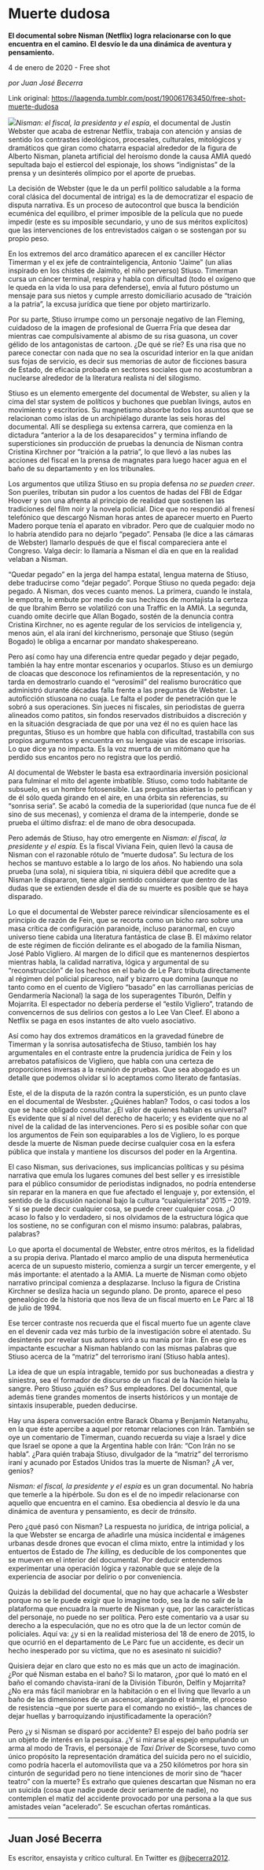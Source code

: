 # Muerte dudosa

**El documental sobre Nisman (Netflix) logra relacionarse con lo que encuentra en el camino. El desvío le da una dinámica de aventura y pensamiento.**

4 de enero de 2020 - Free shot

_por Juan José Becerra_

Link original: https://laagenda.tumblr.com/post/190061763450/free-shot-muerte-dudosa

![](https://64.media.tumblr.com/3fc16c5360f930be1124b72de0e496fd/8b45d597967c761c-f8/s500x750/7c7cd479aaa89c4c09556a727f936d3784df5d4f.jpg)*Nisman: el fiscal, la
presidenta y el espía*,
el documental de Justin Webster que acaba de estrenar Netflix, trabaja con
atención y ansias de sentido los contrastes ideológicos, procesales, culturales,
mitológicos y dramáticos que giran como chatarra espacial alrededor de la
figura de Alberto Nisman, planeta artificial del heroísmo donde la causa AMIA quedó
sepultada bajo el estiercol del espionaje, los shows “indignistas” de la prensa
y un desinterés olímpico por el aporte de pruebas. 

La decisión de Webster (que le da un perfil político saludable
a la forma coral clásica del documental de intriga) es la de democratizar el
espacio de disputa narrativa. Es un proceso de autocontrol que busca la bendición
ecuménica del equilibro, el primer imposible de la película que no puede
impedir (este es su imposible secundario, y uno de sus méritos explícitos) que
las intervenciones de los entrevistados caigan o se sostengan por su propio
peso.

En los extremos del arco dramático aparecen el ex canciller
Héctor Timerman y el ex jefe de contrainteligencia, Antonio “Jaime” (un
alias inspirado en los chistes de Jaimito, el niño perverso) Stiuso. Timerman
cursa un cáncer terminal, respira y habla con dificultad (todo el oxígeno que
le queda en la vida lo usa para defenderse), envía al futuro póstumo un mensaje
para sus nietos y cumple arresto domiciliario acusado de “traición a la
patria”, la excusa jurídica que tiene por objeto martirizarlo. 

Por su parte, Stiuso irrumpe como un personaje negativo de
Ian Fleming, cuidadoso de la imagen de profesional de Guerra Fría que desea dar
mientras cae compulsivamente al abismo de su risa guasona, un cover gélido de
los antagonistas de cartoon. ¿De qué se ríe? Es una risa que no parece conectar
con nada que no sea la oscuridad interior en la que anidan sus fojas de
servicio, es decir sus memorias de autor de ficciones basura de Estado, de
eficacia probada en sectores sociales que no acostumbran a nuclearse alrededor
de la literatura realista ni del silogismo.

Stiuso es un elemento emergente del documental de Webster, su
alien y la cima del star system de políticos y buchones que pueblan livings,
autos en movimiento y escritorios. Su magnetismo absorbe todos los asuntos que se
relacionan como islas de un archipiélago
durante las seis horas del documental. Allí
se despliega su extensa carrera, que comienza en la dictadura “anterior a
la de los desaparecidos” y termina inflando de supersticiones sin
producción de pruebas la denuncia de Nisman contra Cristina Kirchner por “traición
a la patria”, lo que llevó a las nubes las acciones del fiscal en la prensa de
magnates para luego hacer agua en el baño de su departamento y en los
tribunales.  

Los argumentos que utiliza Stiuso en su propia defensa *no
se pueden creer*. Son pueriles, tributan sin pudor a los cuentos de hadas
del FBI de Edgar Hoover y son una afrenta al principio de realidad que
sostienen las tradiciones del film noir y la novela policial. Dice que no respondió
al frenesí telefónico que descargó Nisman horas antes de aparecer muerto en
Puerto Madero porque tenía el aparato en vibrador. Pero que de cualquier modo
no lo habría atendido para no dejarlo “pegado”. Pensaba (le dice a
las cámaras de Webster) llamarlo después de que el fiscal compareciera ante el
Congreso. Valga decir: lo llamaría a Nisman el día en que en la realidad
velaban a Nisman.

“Quedar pegado” en la jerga del hampa estatal, lengua
materna de Stiuso, debe traducirse como “dejar pegado”. Porque Stiuso
no queda pegado: deja pegado. A Nisman, dos veces cuanto menos. La primera,
cuando le instala, le empotra, le embute por medio de sus hechizos de
montajista la certeza de que Ibrahim Berro se volatilizó con una Traffic en la
AMIA. La segunda, cuando omite decirle que Allan Bogado, sostén de la denuncia
contra Cristina Kirchner, no es agente regular de los servicios de inteligencia
y, menos aún, el ala iraní del kirchnerismo, personaje que Stiuso (según
Bogado) le obliga a encarnar por mandato shakespereano.



Pero así como hay una diferencia entre quedar pegado y dejar
pegado, también la hay entre montar escenarios y ocuparlos. Stiuso es un
demiurgo de cloacas que desconoce los refinamientos de la representación, y no
tarda en demostrarlo cuando el “verosímil” del realismo burocrático
que administró durante décadas falla frente a las preguntas de Webster. La
autoficción stiusoana no cuaja. Le falta el poder de penetración que le sobró a
sus operaciones. Sin jueces ni fiscales, sin periodistas de guerra alineados
como patitos, sin fondos reservados distribuidos a discreción y en la situación
desgraciada de que por una vez él no es quien hace las preguntas, Stiuso es un
hombre que habla con dificultad, trastabilla con sus propios argumentos y
encuentra en su lenguaje vías de escape irrisorias. Lo que dice ya no impacta.
Es la voz muerta de un mitómano que ha perdido sus encantos pero no registra
que los perdió.  

Al documental de Webster le basta esa extraordinaria
inversión posicional para fulminar el mito del agente imbatible. Stiuso, como
todo habitante de subsuelo, es un hombre fotosensible. Las preguntas abiertas lo
petrifican y de él sólo queda girando en el aire, en una órbita sin
referencias, su “sonrisa seria”. Se acabó la comedia de la superioridad (que
nunca fue de él sino de sus mecenas), y comienza el drama de la intemperie,
donde se prueba el último disfraz: el de mano de obra desocupada. 

Pero además de Stiuso, hay otro emergente en *Nisman: el fiscal, la presidente y el espía.*
Es la fiscal Viviana Fein, quien llevó la causa de Nisman con el razonable
rótulo de “muerte dudosa”. Su lectura de los hechos se mantuvo estable a lo
largo de los años. No habiendo una sola prueba (una sola), ni siquiera tibia,
ni siquiera débil que acredite que a Nisman le dispararon, tiene algún sentido
considerar que dentro de las dudas que se extienden desde el día de su muerte
es posible que se haya disparado.  

Lo que el documental de Webster parece reivindicar silenciosamente
es el principio de razón de Fein, que se recorta como un bicho raro sobre una
masa crítica de configuración paranoide, incluso paranormal, en cuyo universo
tiene cabida una literatura fantástica de clase B. El máximo relator de este
régimen de ficción delirante es el abogado de la familia Nisman, José Pablo
Vigliero. Al margen de lo difícil que es mantenernos despiertos mientras habla,
la calidad narrativa, lógica y argumental de su “reconstrucción” de los hechos
en el baño de Le Parc tributa directamente al régimen del policial picaresco,
naif y bizarro que domina (aunque no tanto como en el cuento de Vigliero
“basado” en las carrollianas pericias de Gendarmería Nacional) la saga de los
superagentes Tiburón, Delfín y Mojarrita. El espectador no debería perderse el
“estilo Vigliero”, tratando de convencernos de sus delirios con gestos a lo Lee
Van Cleef. El abono a Netflix se paga en esos instantes de alto vuelo
asociativo. 

Así como hay dos extremos dramáticos en la gravedad fúnebre
de Timerman y la sonrisa autosatisfecha de Stiuso, también los hay argumentales
en el contraste entre la prudencia jurídica de Fein y los arrebatos patafísicos
de Vigliero, que habla con una certeza de proporciones inversas a la reunión de
pruebas. Que sea abogado es un detalle que podemos olvidar si lo aceptamos como
literato de fantasías. 

Este, el de la disputa de la razón contra la superstición, es
un punto clave en el documental de Wesbster. ¿Quiénes hablan? Todos, o casi
todos a los que se hace obligado consultar. ¿El valor de quienes hablan es
universal? Es evidente que sí al nivel del derecho de hacerlo; y es evidente
que no al nivel de la calidad de las intervenciones. Pero si es posible soñar
con que los argumentos de Fein son equiparables a los de Vigliero, lo es porque
desde la muerte de Nisman puede decirse cualquier cosa en la esfera pública que
instala y mantiene los discursos del poder en la Argentina.  

El caso Nisman, sus derivaciones, sus implicancias políticas
y su pésima narrativa que emula los lugares comunes del best seller y es irresistible para el público consumidor de
periodistas indignados, no podría entenderse sin reparar en la manera en que
fue afectado el lenguaje y, por extensión, el sentido de la discusión nacional
bajo la cultura “cualquierista” 2015 – 2019. Y si se puede decir cualquier
cosa, se puede creer cualquier cosa. ¿O acaso lo falso y lo verdadero, si nos
olvidamos de la estructura lógica que los sostiene, no se configuran con el
mismo insumo: palabras, palabras, palabras? 

Lo que aporta el documental de Webster, entre otros méritos,
es la fidelidad a su propia deriva. Plantado el marco amplio de una disputa
hermenéutica acerca de un supuesto misterio, comienza a surgir un tercer emergente, y el más
importante: el atentado a la AMIA. La muerte de Nisman como objeto narrativo
principal comienza a desplazarse. Incluso la figura de Cristina Kirchner se
desliza hacia un segundo plano. De pronto, aparece el peso genealógico de la
historia que nos lleva de un fiscal muerto en Le Parc al 18 de julio de 1994.

Ese tercer contraste nos recuerda que el fiscal muerto fue un
agente clave en el devenir cada vez más turbio de la investigación sobre el
atentado. Su desinterés por revelar sus autores viró a su manía por Irán. En ese
giro es impactante escuchar a Nisman hablando con las mismas palabras que
Stiuso acerca de la “matriz” del terrorismo iraní (Stiuso habla antes). 

La idea de que un espía intragable, temido por sus
buchoneadas a diestra y siniestra, sea el formador de discurso de un fiscal de
la Nación hiela la sangre. Pero Stiuso ¿quién es? Sus empleadores. Del
documental, que además tiene grandes momentos de inserts históricos y un
montaje de sintaxis insuperable, pueden deducirse. 

Hay una áspera conversación entre Barack Obama y Benjamín
Netanyahu, en la que éste apercibe a aquel por retomar relaciones con Irán.
También se oye un comentario de Timerman, cuando recuerda su viaje a Israel y
dice que Israel se opone a que la Argentina hable con Irán: “Con Irán no se
habla”. ¿Para quién trabaja Stiuso, divulgador de la “matriz” del terrorismo
iraní y acunado por Estados Unidos tras la muerte de Nisman? ¿A ver, genios? 

*Nisman: el fiscal, la
presidente y el espía* es un gran documental. No habría que temerle a la hipérbole. Su don es el
de no impedir relacionarse con aquello que encuentra en el camino. Esa obediencia al desvío le da una dinámica de aventura y pensamiento, es decir de *tránsito*.  

Pero ¿qué pasó con Nisman? La respuesta no jurídica, de
intriga policial, a la que Webster se encarga de añadirle una música incidental
e imágenes urbanas desde drones que evocan el clima mixto, entre la intimidad y
los entuertos de Estado de *The killing*,
es deducible de los componentes que se mueven en el interior del documental. Por
deducir entendemos experimentar una operación lógica y razonable que se aleje
de la experiencia de asociar por delirio o por conveniencia.

Quizás la debilidad del documental, que no hay que achacarle
a Wesbster porque no se le puede exigir que lo imagine todo, sea la de no salir
de la plataforma que encuadra la muerte de Nisman y que, por las
características del personaje, no puede no ser política. Pero este comentario
va a usar su derecho a la especulación, que no es otro que la de un lector común
de policiales. Aquí va: ¿y si en la realidad misteriosa del 18 de enero de
2015, lo que ocurrió en el departamento de Le Parc fue un accidente, es decir
un hecho inesperado por su víctima, que no es asesinato ni suicidio? 

Quisiera dejar en claro que esto no es más que un acto de
imaginación. ¿Por qué Nisman estaba en el baño? Si lo mataron, ¿por qué lo mató
en el baño el comando chavista-iraní de la División Tiburón, Delfín y
Mojarrita? ¿No era más fácil maniobrar en la habitación o en el living que llevarlo
a un baño de las dimensiones de un ascensor, alargando el trámite, el proceso
de resistencia –que por suerte para el comando no existió–, las chances de
dejar huellas y barroquizando injustificadamente la operación? 

Pero ¿y si Nisman se disparó por accidente? El espejo del
baño podría ser un objeto de interés en la pesquisa. ¿Y si mirarse al espejo
empuñando un arma al modo de Travis, el personaje de *Taxi Driver* de Scorsese, tuvo como único propósito la
representación dramática del suicida pero no el suicidio, como podría hacerla el
automovilista que va a 250 kilómetros por hora sin cinturón de seguridad pero
no tiene intenciones de morir sino de “hacer teatro” con la muerte? Es extraño
que quienes descartan que Nisman no era
un suicida (cosa que nadie puede decir seriamente de nadie), no contemplen el
matiz del accidente provocado por una persona a la que sus amistades veían
“acelerado”. Se escuchan ofertas
románticas.  



---

 Juan José Becerra
------------------

 Es escritor, ensayista y crítico cultural. En Twitter es [@jbecerra2012](https://twitter.com/jbecerra2012). 

